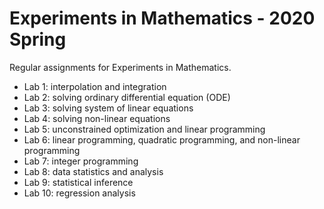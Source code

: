 # Experiments in Mathematics - 2020 Spring

Regular assignments for Experiments in Mathematics.

+ Lab 1: interpolation and integration
+ Lab 2: solving ordinary differential equation (ODE)
+ Lab 3: solving system of linear equations
+ Lab 4: solving non-linear equations
+ Lab 5: unconstrained optimization and linear programming
+ Lab 6: linear programming, quadratic programming, and non-linear programming
+ Lab 7: integer programming
+ Lab 8: data statistics and analysis
+ Lab 9: statistical inference
+ Lab 10: regression analysis
